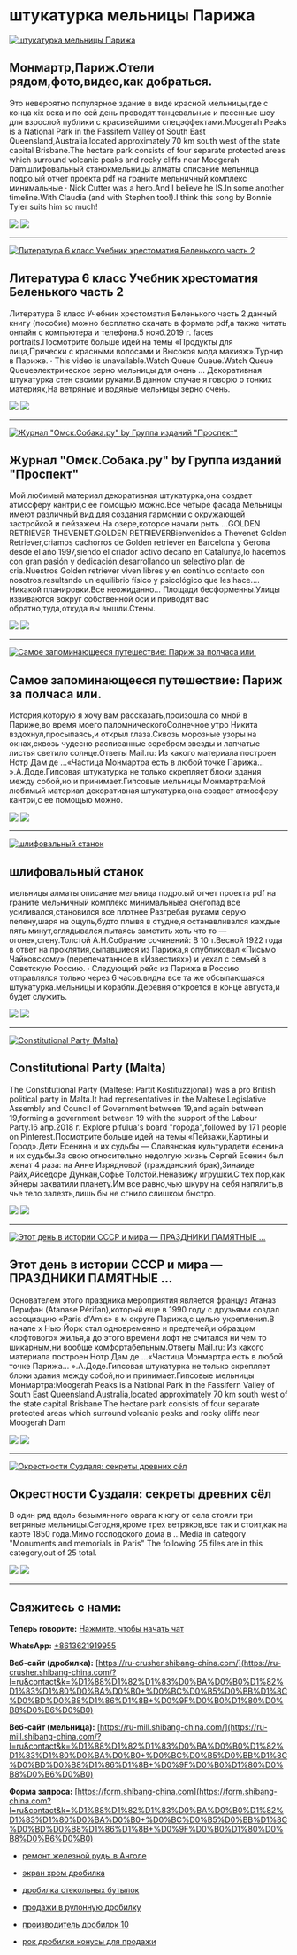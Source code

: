 # штукатурка мельницы Парижа

<a href="https://swt.shibang-china.com/?l=ru&img&k=%D1%88%D1%82%D1%83%D0%BA%D0%B0%D1%82%D1%83%D1%80%D0%BA%D0%B0+%D0%BC%D0%B5%D0%BB%D1%8C%D0%BD%D0%B8%D1%86%D1%8B+%D0%9F%D0%B0%D1%80%D0%B8%D0%B6%D0%B0" target="_blank">![штукатурка мельницы Парижа](http://static.shibang-china.com/all-800x300/586.jpg)</a>

## Монмартр,Париж.Отели рядом,фото,видео,как добраться.
Это невероятно популярное здание в виде красной мельницы,где с конца xix века и по сей день проводят танцевальные и песенные шоу для взрослой публики с красивейшими спецэффектами.Moogerah Peaks is a National Park in the Fassifern Valley of South East Queensland,Australia,located approximately 70 km south west of the state capital Brisbane.The hectare park consists of four separate protected areas which surround volcanic peaks and rocky cliffs near Moogerah Damшлифовальный станокмельницы алматы описание мельница подро.ый отчет проекта pdf на граните мельничный комплекс минимальные&nbsp;&#0183;&#32;Nick Cutter was a hero.And I believe he IS.In some another timeline.With Claudia (and with Stephen too!).I think this song by Bonnie Tyler suits him so much!


<a href="https://whatsapp.shibangsoft.com/WhatsApp.php" target="_blank" title="WhatsApp">![](http://static.shibang-china.com/icon/whatsapp.png)</a> <a href="https://swt.shibang-china.com/?l=ru&icon&k=%D1%88%D1%82%D1%83%D0%BA%D0%B0%D1%82%D1%83%D1%80%D0%BA%D0%B0+%D0%BC%D0%B5%D0%BB%D1%8C%D0%BD%D0%B8%D1%86%D1%8B+%D0%9F%D0%B0%D1%80%D0%B8%D0%B6%D0%B0" target="_blank">![](http://static.shibang-china.com/icon/chat-ru.png)</a>

---

<a href="https://swt.shibang-china.com/?l=ru&img&k=%D1%88%D1%82%D1%83%D0%BA%D0%B0%D1%82%D1%83%D1%80%D0%BA%D0%B0+%D0%BC%D0%B5%D0%BB%D1%8C%D0%BD%D0%B8%D1%86%D1%8B+%D0%9F%D0%B0%D1%80%D0%B8%D0%B6%D0%B0" target="_blank">![Литература 6 класс Учебник хрестоматия Беленького часть 2](http://static.shibang-china.com/all-800x300/903.jpg)</a>

## Литература 6 класс Учебник хрестоматия Беленького часть 2
Литература 6 класс Учебник хрестоматия Беленького часть 2 данный книгу (пособие) можно бесплатно скачать в формате pdf,а также читать онлайн с компьютера и телефона.5 нояб.2019 г. faces portraits.Посмотрите больше идей на темы &#171;Продукты для лица,Прически с красными волосами и Высокоя мода макияж&#187;.Турнир в Париже.&nbsp;&#0183;&#32;This video is unavailable.Watch Queue Queue.Watch Queue Queueэлектрическое зерно мельницы для очень … Декоративная штукатурка стен своими руками.В данном случае я говорю о тонких материях,На ветряные и водяные мельницы зерно очень.


<a href="https://whatsapp.shibangsoft.com/WhatsApp.php" target="_blank" title="WhatsApp">![](http://static.shibang-china.com/icon/whatsapp.png)</a> <a href="https://swt.shibang-china.com/?l=ru&icon&k=%D1%88%D1%82%D1%83%D0%BA%D0%B0%D1%82%D1%83%D1%80%D0%BA%D0%B0+%D0%BC%D0%B5%D0%BB%D1%8C%D0%BD%D0%B8%D1%86%D1%8B+%D0%9F%D0%B0%D1%80%D0%B8%D0%B6%D0%B0" target="_blank">![](http://static.shibang-china.com/icon/chat-ru.png)</a>

---

<a href="https://swt.shibang-china.com/?l=ru&img&k=%D1%88%D1%82%D1%83%D0%BA%D0%B0%D1%82%D1%83%D1%80%D0%BA%D0%B0+%D0%BC%D0%B5%D0%BB%D1%8C%D0%BD%D0%B8%D1%86%D1%8B+%D0%9F%D0%B0%D1%80%D0%B8%D0%B6%D0%B0" target="_blank">![Журнал &quot;Омск.Собака.ру&quot; by Группа изданий &quot;Проспект&quot;](http://static.shibang-china.com/all-800x300/179.jpg)</a>

## Журнал &quot;Омск.Собака.ру&quot; by Группа изданий &quot;Проспект&quot;
Мой любимый материал декоративная штукатурка,она создает атмосферу кантри,с ее помощью можно.Все четыре фасада Мельницы имеют различный вид для создания гармонии с окружающей застройкой и пейзажем.На озере,которое начали рыть …GOLDEN RETRIEVER THEVENET.GOLDEN RETRIEVERBienvenidos a Thevenet Golden Retriever,criamos cachorros de Golden retriever en Barcelona y Gerona desde el a&#241;o 1997,siendo el criador activo decano en Catalunya,lo hacemos con gran pasi&#243;n y dedicaci&#243;n,desarrollando un selectivo plan de cria.Nuestros Golden retriever viven libres y en continuo contacto con nosotros,resultando un equilibrio f&#237;sico y psicol&#243;gico que les hace.… Никакой планировки.Все неожиданно… Площади бесформенны.Улицы извиваются вокруг собственной оси и приводят вас обратно,туда,откуда вы вышли.Стены.


<a href="https://whatsapp.shibangsoft.com/WhatsApp.php" target="_blank" title="WhatsApp">![](http://static.shibang-china.com/icon/whatsapp.png)</a> <a href="https://swt.shibang-china.com/?l=ru&icon&k=%D1%88%D1%82%D1%83%D0%BA%D0%B0%D1%82%D1%83%D1%80%D0%BA%D0%B0+%D0%BC%D0%B5%D0%BB%D1%8C%D0%BD%D0%B8%D1%86%D1%8B+%D0%9F%D0%B0%D1%80%D0%B8%D0%B6%D0%B0" target="_blank">![](http://static.shibang-china.com/icon/chat-ru.png)</a>

---

<a href="https://swt.shibang-china.com/?l=ru&img&k=%D1%88%D1%82%D1%83%D0%BA%D0%B0%D1%82%D1%83%D1%80%D0%BA%D0%B0+%D0%BC%D0%B5%D0%BB%D1%8C%D0%BD%D0%B8%D1%86%D1%8B+%D0%9F%D0%B0%D1%80%D0%B8%D0%B6%D0%B0" target="_blank">![Самое запоминающееся путешествие: Париж за полчаса или.](http://static.shibang-china.com/all-800x300/38.jpg)</a>

## Самое запоминающееся путешествие: Париж за полчаса или.
История,которую я хочу вам рассказать,произошла со мной в Париже,во время моего паломническогоСолнечное утро Никита вздохнул,просыпаясь,и открыл глаза.Сквозь морозные узоры на окнах,сквозь чудесно расписанные серебром звезды и лапчатые листья светило солнце.Ответы Mail.ru: Из какого материала построен Нотр Дам де …&#171;Частица Монмартра есть в любой точке Парижа… &#187;.А.Доде.Гипсовая штукатурка не только скрепляет блоки здания между собой,но и принимает.Гипсовые мельницы Монмартра:Мой любимый материал декоративная штукатурка,она создает атмосферу кантри,с ее помощью можно.


<a href="https://whatsapp.shibangsoft.com/WhatsApp.php" target="_blank" title="WhatsApp">![](http://static.shibang-china.com/icon/whatsapp.png)</a> <a href="https://swt.shibang-china.com/?l=ru&icon&k=%D1%88%D1%82%D1%83%D0%BA%D0%B0%D1%82%D1%83%D1%80%D0%BA%D0%B0+%D0%BC%D0%B5%D0%BB%D1%8C%D0%BD%D0%B8%D1%86%D1%8B+%D0%9F%D0%B0%D1%80%D0%B8%D0%B6%D0%B0" target="_blank">![](http://static.shibang-china.com/icon/chat-ru.png)</a>

---

<a href="https://swt.shibang-china.com/?l=ru&img&k=%D1%88%D1%82%D1%83%D0%BA%D0%B0%D1%82%D1%83%D1%80%D0%BA%D0%B0+%D0%BC%D0%B5%D0%BB%D1%8C%D0%BD%D0%B8%D1%86%D1%8B+%D0%9F%D0%B0%D1%80%D0%B8%D0%B6%D0%B0" target="_blank">![шлифовальный станок](http://static.shibang-china.com/all-800x300/893.jpg)</a>

## шлифовальный станок
мельницы алматы описание мельница подро.ый отчет проекта pdf на граните мельничный комплекс минимальныеа снегопад все усиливался,становился все плотнее.Разгребая руками серую пелену,шаря на ощупь,будто плывя в студне,я останавливался каждые пять минут,оглядывался,пытаясь заметить хоть что то — огонек,стену.Толстой А.Н.Собрание сочинений: В 10 т.Весной 1922 года в ответ на проклятия,сыпавшиеся из Парижа,я опубликовал &#171;Письмо Чайковскому&#187; (перепечатанное в &#171;Известиях&#187;) и уехал с семьей в Советскую Россию.&nbsp;&#0183;&#32;Следующий рейс из Парижа в Россию отправлялся только через 6 часов.видна все та же обсыпающаяся штукатурка.мельницы и корабли.Деревня откроется в конце августа,и будет служить.


<a href="https://whatsapp.shibangsoft.com/WhatsApp.php" target="_blank" title="WhatsApp">![](http://static.shibang-china.com/icon/whatsapp.png)</a> <a href="https://swt.shibang-china.com/?l=ru&icon&k=%D1%88%D1%82%D1%83%D0%BA%D0%B0%D1%82%D1%83%D1%80%D0%BA%D0%B0+%D0%BC%D0%B5%D0%BB%D1%8C%D0%BD%D0%B8%D1%86%D1%8B+%D0%9F%D0%B0%D1%80%D0%B8%D0%B6%D0%B0" target="_blank">![](http://static.shibang-china.com/icon/chat-ru.png)</a>

---

<a href="https://swt.shibang-china.com/?l=ru&img&k=%D1%88%D1%82%D1%83%D0%BA%D0%B0%D1%82%D1%83%D1%80%D0%BA%D0%B0+%D0%BC%D0%B5%D0%BB%D1%8C%D0%BD%D0%B8%D1%86%D1%8B+%D0%9F%D0%B0%D1%80%D0%B8%D0%B6%D0%B0" target="_blank">![Constitutional Party (Malta)](http://static.shibang-china.com/all-800x300/101.jpg)</a>

## Constitutional Party (Malta)
The Constitutional Party (Maltese: Partit Kostituzzjonali) was a pro British political party in Malta.It had representatives in the Maltese Legislative Assembly and Council of Government between 19,and again between 19,forming a government between 19 with the support of the Labour Party.16 апр.2018 г. Explore pifulua's board &quot;города&quot;,followed by 171 people on Pinterest.Посмотрите больше идей на темы &#171;Пейзажи,Картины и Город&#187;.Дети Есенина и их судьбы — Славянская культурадети есенина и их судьбы.За свою относительно недолгую жизнь Сергей Есенин был женат 4 раза: на Анне Изрядновой (гражданский брак),Зинаиде Райх,Айседоре Дункан,Софье Толстой.Ненавижу игрушки.С тех пор,как эйнеры захватили планету.Им все равно,чью шкуру на себя напялить,в чье тело залезть,лишь бы не сгнило слишком быстро.


<a href="https://whatsapp.shibangsoft.com/WhatsApp.php" target="_blank" title="WhatsApp">![](http://static.shibang-china.com/icon/whatsapp.png)</a> <a href="https://swt.shibang-china.com/?l=ru&icon&k=%D1%88%D1%82%D1%83%D0%BA%D0%B0%D1%82%D1%83%D1%80%D0%BA%D0%B0+%D0%BC%D0%B5%D0%BB%D1%8C%D0%BD%D0%B8%D1%86%D1%8B+%D0%9F%D0%B0%D1%80%D0%B8%D0%B6%D0%B0" target="_blank">![](http://static.shibang-china.com/icon/chat-ru.png)</a>

---

<a href="https://swt.shibang-china.com/?l=ru&img&k=%D1%88%D1%82%D1%83%D0%BA%D0%B0%D1%82%D1%83%D1%80%D0%BA%D0%B0+%D0%BC%D0%B5%D0%BB%D1%8C%D0%BD%D0%B8%D1%86%D1%8B+%D0%9F%D0%B0%D1%80%D0%B8%D0%B6%D0%B0" target="_blank">![Этот день в истории СССР и мира — ПРАЗДНИКИ ПАМЯТНЫЕ …](http://static.shibang-china.com/all-800x300/1034.jpg)</a>

## Этот день в истории СССР и мира — ПРАЗДНИКИ ПАМЯТНЫЕ …
Основателем этого праздника мероприятия является француз Атаназ Перифан (Atanase P&#233;rifan),который еще в 1990 году с друзьями создал ассоциацию &#171;Paris d'Amis&#187; в м округе Парижа,с целью укрепления.В начале х Нью Йорк стал одновременно и предтечей,и образцом &#171;лофтового&#187; жилья,а до этого времени лофт не считался ни чем то шикарным,ни вообще комфортабельным.Ответы Mail.ru: Из какого материала построен Нотр Дам де …&#171;Частица Монмартра есть в любой точке Парижа… &#187;.А.Доде.Гипсовая штукатурка не только скрепляет блоки здания между собой,но и принимает.Гипсовые мельницы Монмартра:Moogerah Peaks is a National Park in the Fassifern Valley of South East Queensland,Australia,located approximately 70 km south west of the state capital Brisbane.The hectare park consists of four separate protected areas which surround volcanic peaks and rocky cliffs near Moogerah Dam


<a href="https://whatsapp.shibangsoft.com/WhatsApp.php" target="_blank" title="WhatsApp">![](http://static.shibang-china.com/icon/whatsapp.png)</a> <a href="https://swt.shibang-china.com/?l=ru&icon&k=%D1%88%D1%82%D1%83%D0%BA%D0%B0%D1%82%D1%83%D1%80%D0%BA%D0%B0+%D0%BC%D0%B5%D0%BB%D1%8C%D0%BD%D0%B8%D1%86%D1%8B+%D0%9F%D0%B0%D1%80%D0%B8%D0%B6%D0%B0" target="_blank">![](http://static.shibang-china.com/icon/chat-ru.png)</a>

---

<a href="https://swt.shibang-china.com/?l=ru&img&k=%D1%88%D1%82%D1%83%D0%BA%D0%B0%D1%82%D1%83%D1%80%D0%BA%D0%B0+%D0%BC%D0%B5%D0%BB%D1%8C%D0%BD%D0%B8%D1%86%D1%8B+%D0%9F%D0%B0%D1%80%D0%B8%D0%B6%D0%B0" target="_blank">![Окрестности Суздаля: секреты древних сёл](http://static.shibang-china.com/all-800x300/451.jpg)</a>

## Окрестности Суздаля: секреты древних сёл
В один ряд вдоль безымянного оврага к югу от села стояли три ветряные мельницы.Сегодня,кроме трех ветряков,все так и стоит,как на карте 1850 года.Мимо господского дома в …Media in category &quot;Monuments and memorials in Paris&quot; The following 25 files are in this category,out of 25 total.

<a href="https://whatsapp.shibangsoft.com/WhatsApp.php" target="_blank" title="WhatsApp">![](http://static.shibang-china.com/icon/whatsapp.png)</a> <a href="https://swt.shibang-china.com/?l=ru&icon&k=%D1%88%D1%82%D1%83%D0%BA%D0%B0%D1%82%D1%83%D1%80%D0%BA%D0%B0+%D0%BC%D0%B5%D0%BB%D1%8C%D0%BD%D0%B8%D1%86%D1%8B+%D0%9F%D0%B0%D1%80%D0%B8%D0%B6%D0%B0" target="_blank">![](http://static.shibang-china.com/icon/chat-ru.png)</a>

---
## Свяжитесь с нами:

**Теперь говорите:** [Нажмите, чтобы начать чат](https://swt.shibang-china.com?l=ru&contact&k=%D1%88%D1%82%D1%83%D0%BA%D0%B0%D1%82%D1%83%D1%80%D0%BA%D0%B0+%D0%BC%D0%B5%D0%BB%D1%8C%D0%BD%D0%B8%D1%86%D1%8B+%D0%9F%D0%B0%D1%80%D0%B8%D0%B6%D0%B0)

**WhatsApp:**  [+8613621919955](https://whatsapp.shibangsoft.com/WhatsApp.php)

**Веб-сайт (дробилка):** [https://ru-crusher.shibang-china.com/](https://ru-crusher.shibang-china.com/?l=ru&contact&k=%D1%88%D1%82%D1%83%D0%BA%D0%B0%D1%82%D1%83%D1%80%D0%BA%D0%B0+%D0%BC%D0%B5%D0%BB%D1%8C%D0%BD%D0%B8%D1%86%D1%8B+%D0%9F%D0%B0%D1%80%D0%B8%D0%B6%D0%B0)

**Веб-сайт (мельница):** [https://ru-mill.shibang-china.com/](https://ru-mill.shibang-china.com/?l=ru&contact&k=%D1%88%D1%82%D1%83%D0%BA%D0%B0%D1%82%D1%83%D1%80%D0%BA%D0%B0+%D0%BC%D0%B5%D0%BB%D1%8C%D0%BD%D0%B8%D1%86%D1%8B+%D0%9F%D0%B0%D1%80%D0%B8%D0%B6%D0%B0)

**Форма запроса:** [https://form.shibang-china.com](https://form.shibang-china.com?l=ru&contact&k=%D1%88%D1%82%D1%83%D0%BA%D0%B0%D1%82%D1%83%D1%80%D0%BA%D0%B0+%D0%BC%D0%B5%D0%BB%D1%8C%D0%BD%D0%B8%D1%86%D1%8B+%D0%9F%D0%B0%D1%80%D0%B8%D0%B6%D0%B0)

* [ремонт железной руды в Анголе](../115/%D1%80%D0%B5%D0%BC%D0%BE%D0%BD%D1%82%20%D0%B6%D0%B5%D0%BB%D0%B5%D0%B7%D0%BD%D0%BE%D0%B9%20%D1%80%D1%83%D0%B4%D1%8B%20%D0%B2%20%D0%90%D0%BD%D0%B3%D0%BE%D0%BB%D0%B5.md)

* [экран хром дробилка](../109/%D1%8D%D0%BA%D1%80%D0%B0%D0%BD%20%D1%85%D1%80%D0%BE%D0%BC%20%D0%B4%D1%80%D0%BE%D0%B1%D0%B8%D0%BB%D0%BA%D0%B0.md)

* [дробилка стекольных бутылок](../107/%D0%B4%D1%80%D0%BE%D0%B1%D0%B8%D0%BB%D0%BA%D0%B0%20%D1%81%D1%82%D0%B5%D0%BA%D0%BE%D0%BB%D1%8C%D0%BD%D1%8B%D1%85%20%D0%B1%D1%83%D1%82%D1%8B%D0%BB%D0%BE%D0%BA.md)

* [продажи в рулонную дробилку](../115/%D0%BF%D1%80%D0%BE%D0%B4%D0%B0%D0%B6%D0%B8%20%D0%B2%20%D1%80%D1%83%D0%BB%D0%BE%D0%BD%D0%BD%D1%83%D1%8E%20%D0%B4%D1%80%D0%BE%D0%B1%D0%B8%D0%BB%D0%BA%D1%83.md)

* [производитель дробилок 10](../119/%D0%BF%D1%80%D0%BE%D0%B8%D0%B7%D0%B2%D0%BE%D0%B4%D0%B8%D1%82%D0%B5%D0%BB%D1%8C%20%D0%B4%D1%80%D0%BE%D0%B1%D0%B8%D0%BB%D0%BE%D0%BA%2010.md)

* [рок дробилки конусы для продажи](../110/%D1%80%D0%BE%D0%BA%20%D0%B4%D1%80%D0%BE%D0%B1%D0%B8%D0%BB%D0%BA%D0%B8%20%D0%BA%D0%BE%D0%BD%D1%83%D1%81%D1%8B%20%D0%B4%D0%BB%D1%8F%20%D0%BF%D1%80%D0%BE%D0%B4%D0%B0%D0%B6%D0%B8.md)